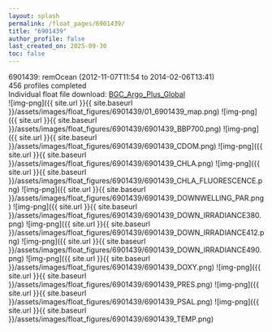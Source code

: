 ```yaml
---
layout: splash
permalink: /float_pages/6901439/
title: "6901439"
author_profile: false
last_created_on: 2025-09-30
toc: false
---
```

 
6901439: remOcean (2012-11-07T11:54 to 2014-02-06T13:41)\
456 profiles completed\
Individual float file download: [BGC_Argo_Plus_Global](https://ftp.soest.hawaii.edu/bgc_argo_plus/Individual_Floats/outliers_removed/6901439_Sprof_processed.nc)\
![img-png]({{ site.url }}{{ site.baseurl }}/assets/images/float_figures/6901439/01_6901439_map.png)
![img-png]({{ site.url }}{{ site.baseurl }}/assets/images/float_figures/6901439/6901439_BBP700.png)
![img-png]({{ site.url }}{{ site.baseurl }}/assets/images/float_figures/6901439/6901439_CDOM.png)
![img-png]({{ site.url }}{{ site.baseurl }}/assets/images/float_figures/6901439/6901439_CHLA.png)
![img-png]({{ site.url }}{{ site.baseurl }}/assets/images/float_figures/6901439/6901439_CHLA_FLUORESCENCE.png)
![img-png]({{ site.url }}{{ site.baseurl }}/assets/images/float_figures/6901439/6901439_DOWNWELLING_PAR.png)
![img-png]({{ site.url }}{{ site.baseurl }}/assets/images/float_figures/6901439/6901439_DOWN_IRRADIANCE380.png)
![img-png]({{ site.url }}{{ site.baseurl }}/assets/images/float_figures/6901439/6901439_DOWN_IRRADIANCE412.png)
![img-png]({{ site.url }}{{ site.baseurl }}/assets/images/float_figures/6901439/6901439_DOWN_IRRADIANCE490.png)
![img-png]({{ site.url }}{{ site.baseurl }}/assets/images/float_figures/6901439/6901439_DOXY.png)
![img-png]({{ site.url }}{{ site.baseurl }}/assets/images/float_figures/6901439/6901439_PRES.png)
![img-png]({{ site.url }}{{ site.baseurl }}/assets/images/float_figures/6901439/6901439_PSAL.png)
![img-png]({{ site.url }}{{ site.baseurl }}/assets/images/float_figures/6901439/6901439_TEMP.png)
